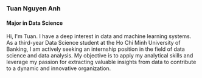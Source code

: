 <p><h3 align="left">Tuan Nguyen Anh</h3>
<h4 align="left">Major in Data Science</h4>

Hi, I'm Tuan. I have a deep interest in data and machine learning systems. As a third-year Data Science student at the Ho Chi Minh University of Banking, I am actively seeking an internship position in the field of data science and data analysis. My objective is to apply my analytical skills and leverage my passion for extracting valuable insights from data to contribute to a dynamic and innovative organization.
